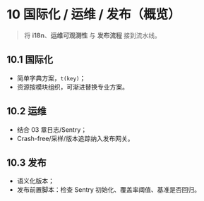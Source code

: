 # 10 国际化 / 运维 / 发布（概览）
> 将 **i18n**、**运维可观测性** 与 **发布流程** 接到流水线。

## 10.1 国际化
- 简单字典方案，`t(key)`；
- 资源按模块组织，可渐进替换专业方案。

## 10.2 运维
- 结合 03 章日志/Sentry；
- Crash-free/采样/版本追踪纳入发布网关。

## 10.3 发布
- 语义化版本；
- 发布前置脚本：检查 Sentry 初始化、覆盖率阈值、基准是否回归。
